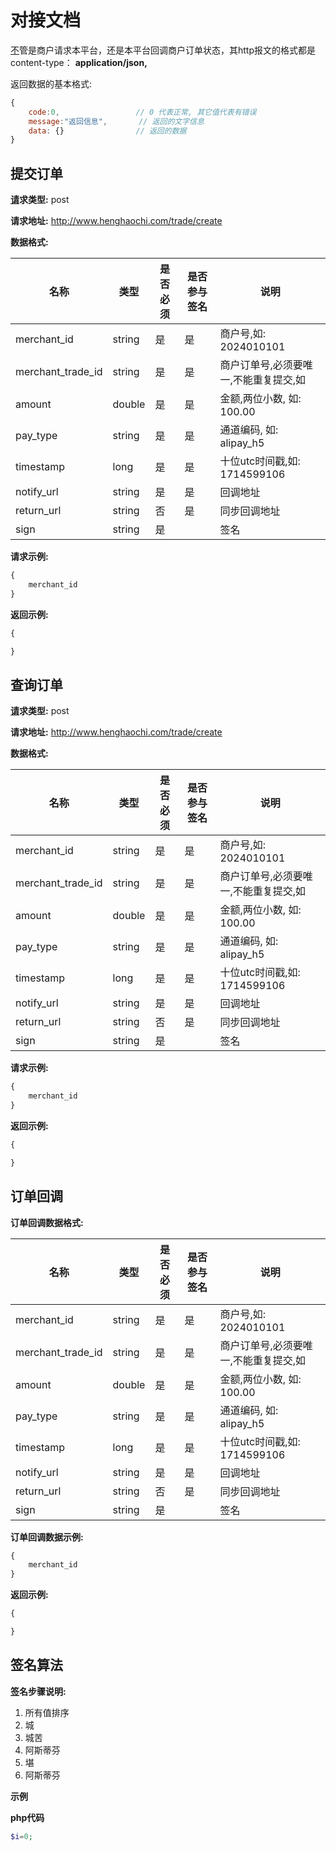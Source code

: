 # 对接文档

[不](#query)管是商户请求本平台，还是本平台回调商户订单状态，其http报文的格式都是  content-type： **application/json,**

返回数据的基本格式:

```javascript
{
    code:0, 				// 0 代表正常, 其它值代表有错误
    message:"返回信息", 	  // 返回的文字信息
    data: {}				// 返回的数据
}
```



## 提交订单

**[请](#create)求类型:** post

**请求地址:** http://www.henghaochi.com/trade/create

**数据格式:** 

名称 | 类型 | 是否必须 | 是否参与签名 | 说明                                  
--- | --- | ---| ---| ---
merchant_id | string | 是 | 是 | 商户号,如: 2024010101                 
merchant_trade_id | string | 是 | 是 | 商户订单号,必须要唯一,不能重复提交,如 
amount | double | 是 | 是 | 金额,两位小数, 如: 100.00 
pay_type | string | 是 | 是 | 通道编码, 如: alipay_h5 
timestamp | long   | 是 | 是 | 十位utc时间戳,如: 1714599106 
notify_url | string | 是 | 是 | 回调地址 
return_url | string | 否 | 是 | 同步回调地址 
sign | string | 是 | | 签名 

**请求示例:**

```javascript
{
	merchant_id
}
```

**返回示例:**

```javascript
{

}
```



## 查询订单

**[请](#query)求类型:** post

**请求地址:** http://www.henghaochi.com/trade/create

**数据格式:** 

| 名称              | 类型   | 是否必须 | 是否参与签名 | 说明                                  |
| ----------------- | ------ | -------- | ------------ | ------------------------------------- |
| merchant_id       | string | 是       | 是           | 商户号,如: 2024010101                 |
| merchant_trade_id | string | 是       | 是           | 商户订单号,必须要唯一,不能重复提交,如 |
| amount            | double | 是       | 是           | 金额,两位小数, 如: 100.00             |
| pay_type          | string | 是       | 是           | 通道编码, 如: alipay_h5               |
| timestamp         | long   | 是       | 是           | 十位utc时间戳,如: 1714599106          |
| notify_url        | string | 是       | 是           | 回调地址                              |
| return_url        | string | 否       | 是           | 同步回调地址                          |
| sign              | string | 是       |              | 签名                                  |

**请求示例:**

```javascript
{
	merchant_id
}
```

**返回示例:**

```javascript
{

}
```





## 订单回调

**订单回调数据格式:** 

| 名称              | 类型   | 是否必须 | 是否参与签名 | 说明                                  |
| ----------------- | ------ | -------- | ------------ | ------------------------------------- |
| merchant_id       | string | 是       | 是           | 商户号,如: 2024010101                 |
| merchant_trade_id | string | 是       | 是           | 商户订单号,必须要唯一,不能重复提交,如 |
| amount            | double | 是       | 是           | 金额,两位小数, 如: 100.00             |
| pay_type          | string | 是       | 是           | 通道编码, 如: alipay_h5               |
| timestamp         | long   | 是       | 是           | 十位utc时间戳,如: 1714599106          |
| notify_url        | string | 是       | 是           | 回调地址                              |
| return_url        | string | 否       | 是           | 同步回调地址                          |
| sign              | string | 是       |              | 签名                                  |

**订单回调数据示例:**

```javascript
{
	merchant_id
}
```

**返回示例:**

```javascript
{

}
```





## 签名算法

**[签](#signature)名步骤说明:**

1. 所有值排序
2. 城
3. 城苦
4. 阿斯蒂芬
5. 堪
6. 阿斯蒂芬

**示例**



**php代码**

```php
$i=0;
```

